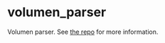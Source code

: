 # volumen_parser

Volumen parser. See [the repo](https://github.com/kossnocorp/volumen) for more information.

